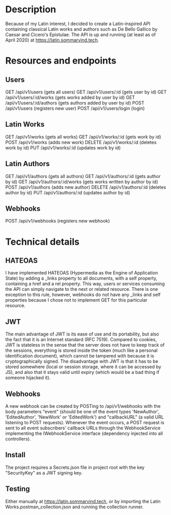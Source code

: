 # Description
Because of my Latin interest, I decided to create a Latin-inspired API containing classical Latin works and authors such as De Bello Gallico by Caesar and Cicero's Epistulae. The API is up and running (at least as of April 2020) at https://latin.sommarvind.tech.

# Resources and endpoints
## Users
GET /api/v1/users (gets all users)
GET /api/v1/users/:id (gets user by id)
GET /api/v1/users/:id/works (gets works added by user by id)
GET /api/v1/users/:id/authors (gets authors added by user by id)
POST /api/v1/users (registers new user)
POST /api/v1/users/login (login)

## Latin Works
GET /api/v1/works (gets all works)
GET /api/v1/works/:id (gets work by id)
POST /api/v1/works (adds new work)
DELETE /api/v1/works/:id (deletes work by id)
PUT /api/v1/works/:id (updates work by id)

## Latin Authors
GET /api/v1/authors (gets all authors)
GET /api/v1/authors/:id (gets author by id)
GET /api/v1/authors/:id/works (gets works written by author by id)
POST /api/v1/authors (adds new author)
DELETE /api/v1/authors/:id (deletes author by id)
PUT /api/v1/authors/:id (updates author by id)

## Webhooks
POST /api/v1/webhooks (registers new webhook)

# Technical details
## HATEOAS
I have implemented HATEOAS (Hypermedia as the Engine of Application State) by adding a _links property to all documents, with a self property, containing a href and a rel property. This way, users or services consuming the API can simply navigate to the next or related resource. There is one exception to this rule, however, webhooks do not have any _links and self properties because I chose not to implement GET for this particular resource.

## JWT
The main advantage of JWT is its ease of use and its portability, but also the fact that it is an Internet standard (RFC 7519). Compared to cookies, JWT is stateless in the sense that the server does not have to keep track of the sessions, everything is stored inside the token (much like a personal identification document), which cannot be tampered with because it is cryptographically signed. The disadvantage with JWT is that it has to be stored somewhere (local or session storage, where it can be accessed by JS), and also that it stays valid until expiry (which would be a bad thing if someone hijacked it).

## Webhooks
A new webhook can be created by POSTing to /api/v1/webhooks with the body parameters "event" (should be one of the event types 'NewAuthor', 'EditedAuthor', 'NewWork' or 'EditedWork') and "callbackURL" (a valid URL listening to POST requests). Whenever the event occurs, a POST request is sent to all event subscribers' callback URLs through the WebhookService implementing the IWebhookService interface (dependency injected into all controllers).

## Install
The project requires a Secrets.json file in project root with the key "SecurityKey" as a JWT signing key.

## Testing
Either manually at https://latin.sommarvind.tech, or by importing the Latin Works.postman_collection.json and running the collection runner.
